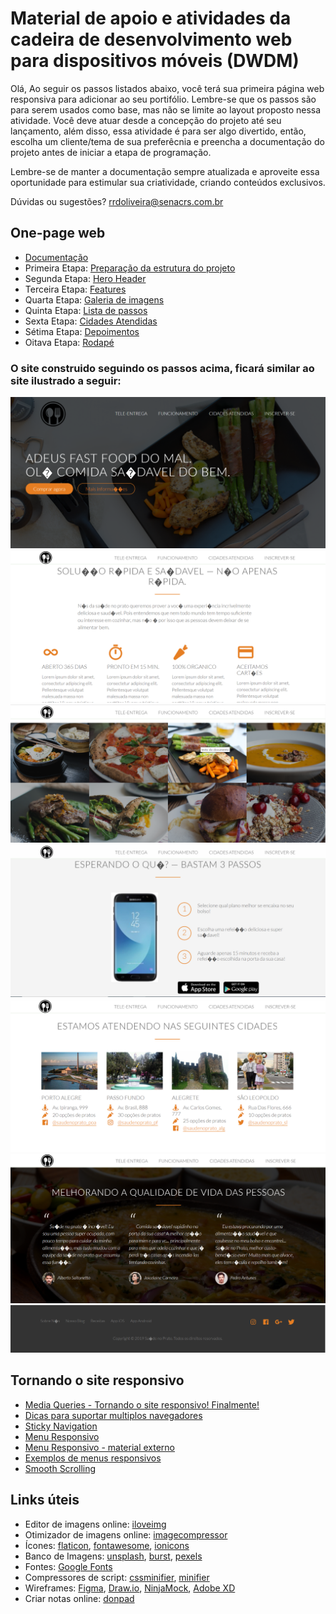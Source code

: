 # Material de apoio e atividades da cadeira de desenvolvimento web para dispositivos móveis (DWDM)

Olá, 
Ao seguir os passos listados abaixo, você terá sua primeira página web responsiva para adicionar ao seu portifólio.
Lembre-se que os passos são para serem usados como base, mas não se limite ao layout proposto nessa atividade.
Você deve atuar desde a concepção do projeto até seu lançamento, além disso, essa atividade é para ser algo divertido, então, escolha um cliente/tema de sua preferêcnia e preencha a documentação do projeto antes de iniciar a etapa de programação.

Lembre-se de manter a documentação sempre atualizada e aproveite essa oportunidade para estimular sua criatividade, criando conteúdos exclusivos.

Dúvidas ou sugestões? rrdoliveira@senacrs.com.br

## One-page web

  - [Documentação](/docs/documento7.md)
  - Primeira Etapa: [Preparação da estrutura do projeto](https://github.com/romuloreis/DWDM/blob/master/primeira-etapa.md)
  - Segunda Etapa: [Hero Header](https://github.com/romuloreis/DWDM/blob/master/segunda-etapa.md)
  - Terceira Etapa: [Features](https://github.com/romuloreis/DWDM/blob/master/terceira-etapa.md)
  - Quarta Etapa: [Galeria de imagens](https://github.com/romuloreis/DWDM/blob/master/quarta-etapa.md)
  - Quinta Etapa: [Lista de passos](https://github.com/romuloreis/DWDM/blob/master/quinta-etapa.md)
  - Sexta Etapa: [Cidades Atendidas](https://github.com/romuloreis/DWDM/blob/master/sexta-etapa.md)
  - Sétima Etapa: [Depoimentos](https://github.com/romuloreis/DWDM/blob/master/setima-etapa.md)
  - Oitava Etapa: [Rodapé](https://github.com/romuloreis/DWDM/blob/master/oitava-etapa.md)
  
### O site construido seguindo os passos acima, ficará similar ao site ilustrado a seguir:
  
  ![Image 01](/assets/sp1.png)
  ![Image 02](/assets/sp2.png)
  ![Image 03](/assets/sp3.png)
  ![Image 04](/assets/sp4.png)
  ![Image 05](/assets/sp5.png)
  ![Image 06](/assets/sp6.png)
  ![Image 07](/assets/sp7.png)
  
  ## Tornando o site responsivo
  
  - [Media Queries - Tornando o site responsivo! Finalmente!](https://github.com/romuloreis/DWDM/blob/master/mediaqueries.md)
  - [Dicas para suportar multiplos navegadores](https://github.com/romuloreis/DWDM/blob/master/dicas_navegadores.md)
  - [Sticky Navigation](https://github.com/romuloreis/DWDM/blob/master/sticky_navigation.md)
  - [Menu Responsivo](https://github.com/romuloreis/DWDM/blob/master/menuresponsivo.md)
  - [Menu Responsivo - material externo](https://css-tricks.com/convert-menu-to-dropdown/)
  - [Exemplos de menus responsivos](https://1stwebdesigner.com/code-snippets-responsive-navigation-menu/)
  - [Smooth Scrolling](https://css-tricks.com/snippets/jquery/smooth-scrolling/)

## Links úteis
  - Editor de imagens online: [iloveimg](https://www.iloveimg.com/)
  - Otimizador de imagens online: [imagecompressor](https://imagecompressor.com/)
  - Ícones: [flaticon](https://www.flaticon.com/), [fontawesome](https://fontawesome.com/), [ionicons](https://ionicons.com/)
  - Banco de Imagens: [unsplash](https://unsplash.com/), [burst](https://pt.shopify.com/burst/imagens-sem-direitos-autorais), [pexels](https://www.pexels.com/pt-br/)
  - Fontes: [Google Fonts](https://fonts.google.com/)
  - Compressores de script: [cssminifier](https://cssminifier.com/), [minifier](https://www.minifier.org/)
  - Wireframes: [Figma](https://www.figma.com/), [Draw.io](https://www.draw.io/), [NinjaMock](https://ninjamock.com/), [Adobe XD](https://www.adobe.com/br/products/xd.html)
  - Criar notas online: [donpad](http://dontpad.com/)
